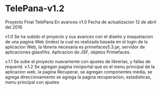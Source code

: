 # TelePana-v1.2
Proyecto Final TelePana En avances v1.0
Fecha de actualizacion 12 de abril del 2016

v1.0 Se ha subido el proyecto y sus avances con el diseño y maquetacion de una pagina Web (index) la cual es realizada basada en el login de la aplicacion Web, la libreria necesaria es primefaces5.3.jar, servidor de aplicaciones glassfihs. 
Aplicacion de JSF, objetos Primefaces.

v.1.1 Se sube el proyecto nuevamente con ajustes de librerias, y fallas de requerid.
v.1.2 Se agregan pagina iniciportal que es el menu principal de la aplicacion web, la pagina Recuperar, se agregan componentes media, se agrega direccionamiento
  se agrega la pagina recuperacion, estadisticas, menu principal con ajustes

